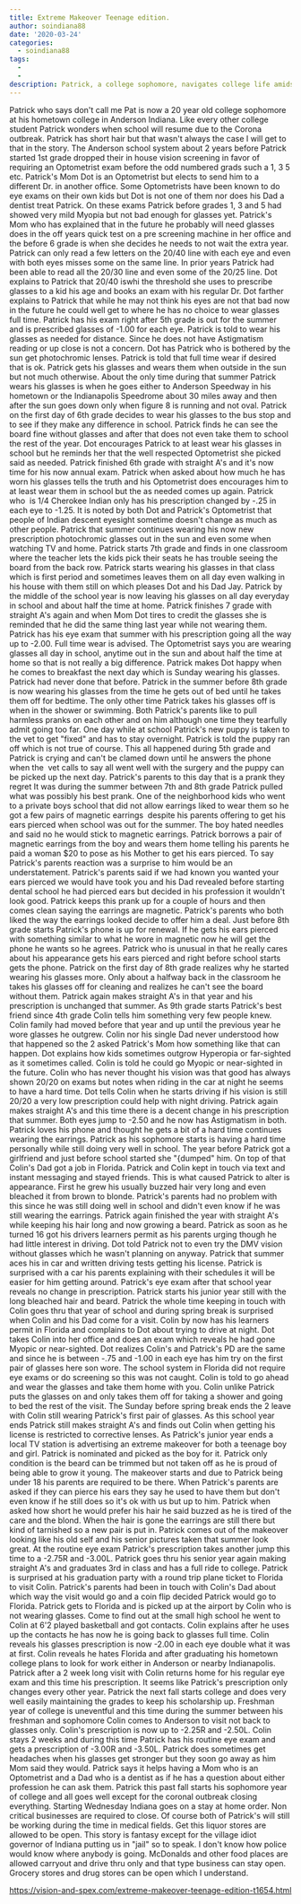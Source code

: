 ```yaml
---
title: Extreme Makeover Teenage edition.
author: soindiana88
date: '2020-03-24'
categories:
  - soindiana88
tags:
  - 
  - 
description: Patrick, a college sophomore, navigates college life amidst a pandemic as he reflects on his journey with glasses.
---
```

Patrick who says don't call me Pat is now a 20 year old college sophomore at his hometown college in Anderson Indiana. Like every other college student Patrick wonders when school will resume due to the Corona outbreak. Patrick has short hair but that wasn't always the case I will get to that in the story.
The Anderson school system about 2 years before Patrick started 1st grade dropped their in house vision screening in favor of requiring an Optometrist exam before the odd numbered grads such a 1, 3 5 etc. Patrick's Mom Dot is an Optometrist but elects to send him to a different Dr. in another office. Some Optometrists have been known to do eye exams on their own kids but Dot is not one of them nor does his Dad a dentist treat Patrick. On these exams Patrick before grades 1, 3 and 5 had showed very mild Myopia but not bad enough for glasses yet. Patrick's Mom who has explained that in the future he probably will need glasses does in the off years quick test on a pre screening machine in her office and the before 6 grade is when she decides he needs to not wait the extra year. Patrick can only read a few letters on the 20/40 line with each eye and even with both eyes misses some on the same line. In prior years Patrick had been able to read all the 20/30 line and even some of the 20/25 line. Dot explains to Patrick that 20/40 iswhi the threshold she uses to prescribe glasses to a kid his age and books an exam with his regular Dr. Dot farther explains to Patrick that while he may not think his eyes are not that bad now in the future he could well get to where he has no choice to wear glasses full time. Patrick has his exam right after 5th grade is out for the summer and is prescribed glasses of -1.00 for each eye. Patrick is told to wear his glasses as needed for distance. Since he does not have Astigmatism reading or up close is not a concern. Dot has Patrick who is bothered by the sun get photochromic lenses. Patrick is told that full time wear if desired that is ok.
Patrick gets his glasses and wears them when outside in the sun but not much otherwise. About the only time during that summer Patrick wears his glasses is when he goes either to Anderson Speedway in his hometown or the Indianapolis Speedrome about 30 miles away and then after the sun goes down only when figure 8 is running and not oval.
Patrick on the first day of 6th grade decides to wear his glasses to the bus stop and to see if they make any difference in school. Patrick finds he can see the board fine without glasses and after that does not even take them to school the rest of the year.
Dot encourages Patrick to at least wear his glasses in school but he reminds her that the well respected Optometrist she picked said as needed. Patrick finished 6th grade with straight A's and it's now time for his now annual exam. Patrick when asked about how much he has worn his glasses tells the truth and his Optometrist does encourages him to at least wear them in school but the as needed comes up again. Patrick who  is 1/4 Cherokee Indian only has his prescription changed by -.25 in each eye to -1.25. It is noted by both Dot and Patrick's Optometrist that people of Indian descent eyesight sometime doesn't change as much as other people.
Patrick that summer continues wearing his now new prescription photochromic glasses out in the sun and even some when watching TV and home. Patrick starts 7th grade and finds in one classroom where the teacher lets the kids pick their seats he has trouble seeing the board from the back row. Patrick starts wearing his glasses in that class which is first period and sometimes leaves them on all day even walking in his house with them still on which pleases Dot and his Dad Jay. Patrick by the middle of the school year is now leaving his glasses on all day everyday in school and about half the time at home. Patrick finishes 7 grade with straight A's again and when Mom Dot tires to credit the glasses she is reminded that he did the same thing last year while not wearing them.
Patrick has his eye exam that summer with his prescription going all the way up to -2.00. Full time wear is advised. The Optometrist says you are wearing glasses all day in school, anytime out in the sun and about half the time at home so that is not really a big difference. Patrick makes Dot happy when he comes to breakfast the next day which is Sunday wearing his glasses. Patrick had never done that before. Patrick in the summer before 8th grade is now wearing his glasses from the time he gets out of bed until he takes them off for bedtime. The only other time Patrick takes his glasses off is when in the shower or swimming.
Both Patrick's parents like to pull harmless pranks on each other and on him although one time they tearfully admit going too far. One day while at school Patrick's new puppy is taken to the vet to get "fixed" and has to stay overnight. Patrick is told the puppy ran off which is not true of course. This all happened during 5th grade and Patrick is crying and can't be clamed down until he answers the phone when the  vet calls to say all went well with the surgery and the puppy can be picked up the next day. Patrick's parents to this day that is a prank they regret
It was during the summer between 7th and 8th grade Patrick pulled what was possibly his best prank. One of the neighborhood kids who went to a private boys school that did not allow earrings liked to wear them so he got a few pairs of magnetic earrings  despite his parents offering to get his ears pierced when school was out for the summer. The boy hated needles and said no he would stick to magnetic earrings. Patrick borrows a pair of magnetic earrings from the boy and wears them home telling his parents he paid a woman $20 to pose as his Mother to get his ears pierced. To say Patrick's parents reaction was a surprise to him would be an understatement. Patrick's parents said if we had known you wanted your ears pierced we would have took you and his Dad revealed before starting dental school he had pierced ears but decided in his profession it wouldn't look good. Patrick keeps this prank up for a couple of hours and then comes clean saying the earrings are magnetic. Patrick's parents who both liked the way the earrings looked decide to offer him a deal. Just before 8th grade starts Patrick's phone is up for renewal. If he gets his ears pierced with something similar to what he wore in magnetic now he will get the phone he wants so he agrees. Patrick who is unusual in that he really cares about his appearance gets his ears pierced and right before school starts gets the phone.
Patrick on the first day of 8th grade realizes why he started wearing his glasses more. Only about a halfway back in the classroom he takes his glasses off for cleaning and realizes he can't see the board without them. Patrick again makes straight A's in that year and his prescription is unchanged that summer.
As 9th grade starts Patrick's best friend since 4th grade Colin tells him something very few people knew. Colin family had moved before that year and up until the previous year he wore glasses he outgrew. Colin nor his single Dad never understood how that happened so the 2 asked Patrick's Mom how something like that can happen. Dot explains how kids sometimes outgrow Hyperopia or far-sighted as it sometimes called. Colin is told he could go Myopic or near-sighted in the future. Colin who has never thought his vision was that good has always shown 20/20 on exams but notes when riding in the car at night he seems to have a hard time. Dot tells Colin when he starts driving if his vision is still 20/20 a very low prescription could help with night driving.
Patrick again makes straight A's and this time there is a decent change in his prescription that summer. Both eyes jump to -2.50 and he now has Astigmatism in both. Patrick loves his phone and thought he gets a bit of a hard time continues wearing the earrings.
Patrick as his sophomore starts is having a hard time personally while still doing very well in school. The year before Patrick got a girlfriend and just before school started she "{dumped" him. On top of that Colin's Dad got a job in Florida. Patrick and Colin kept in touch via text and instant messaging and stayed friends. This is what caused Patrick to alter is appearance. First he grew his usually buzzed hair very long and even bleached it from brown to blonde. Patrick's parents had no problem with this since he was still doing well in school and didn't even know if he was still wearing the earrings. Patrick again finished the year with straight A's while keeping his hair long and now growing a beard. Patrick as soon as he turned 16 got his drivers learners permit as his parents urging though he had little interest in driving. Dot told Patrick not to even try the DMV vision without glasses which he wasn't planning on anyway. Patrick that summer aces his in car and written driving tests getting his license. Patrick is surprised with a car his parents explaining with their schedules it will be easier for him getting around. Patrick's eye exam after that school year reveals no change in prescription.
Patrick starts his junior year still with the long bleached hair and beard. Patrick the whole time keeping in touch with Colin goes thru that year of school and during spring break is surprised when Colin and his Dad come for a visit. Colin by now has his learners permit in Florida and complains to Dot about trying to drive at night. Dot takes Colin into her office and does an exam which reveals he had gone Myopic or near-sighted. Dot realizes Colin's and Patrick's PD are the same and since he is between -.75 and -1.00 in each eye has him try on the first pair of glasses here son wore. The school system in Florida did not require eye exams or do screening so this was not caught. Colin is told to go ahead and wear the glasses and take them home with you. Colin unlike Patrick puts the glasses on and only takes them off for taking a shower and going to bed the rest of the visit. The Sunday before spring break ends the 2 leave with Colin still wearing Patrick's first pair of glasses. As this school year ends Patrick still makes straight A's and finds out Colin when getting his license is restricted to corrective lenses.
As Patrick's junior year ends a local TV station is advertising an extreme makeover for both a teenage boy and girl. Patrick is nominated and picked as the boy for it. Patrick only condition is the beard can be trimmed but not taken off as he is proud of being able to grow it young. The makeover starts and due to Patrick being under 18 his parents are required to be there. When Patrick's parents are asked if they can pierce his ears they say he used to have them but don't even know if he still does so it's ok with us but up to him. Patrick when asked how short he would prefer his hair he said buzzed as he is tired of the care and the blond. When the hair is gone the earrings are still there but kind of tarnished so a new pair is put in. Patrick comes out of the makeover looking like his old self and his senior pictures taken that summer look great. At the routine eye exam Patrick's prescription takes another jump this time to a -2.75R and -3.00L.
Patrick goes thru his senior year again making straight A's and graduates 3rd in class and has a full ride to college. Patrick is surprised at his graduation party with a round trip plane ticket to Florida to visit Colin. Patrick's parents had been in touch with Colin's Dad about which way the visit would go and a coin flip decided Patrick would go to Florida. Patrick gets to Florida and is picked up at the airport by Colin who is not wearing glasses. Come to find out at the small high school he went to Colin at 6'2 played basketball and got contacts. Colin explains after he uses up the contacts he has now he is going back to glasses full time. Colin reveals his glasses prescription is now -2.00 in each eye double what it was at first. Colin reveals he hates Florida and after graduating his hometown college plans to look for work either in Anderson or nearby Indianapolis. Patrick after a 2 week long visit with Colin returns home for his regular eye exam and this time his prescription. It seems like Patrick's prescription only changes every other year.
Patrick the next fall starts college and does very well easily maintaining the grades to keep his scholarship up. Freshman year of college is uneventful and this time during the summer between his freshman and sophomore Colin comes to Anderson to visit not back to glasses only. Colin's prescription is now up to -2.25R and -2.50L. Colin stays 2 weeks and during this time Patrick has his routine eye exam and gets a prescription of -3.00R and -3.50L. Patrick does sometimes get headaches when his glasses get stronger but they soon go away as him Mom said they would. Patrick says it helps having a Mom who is an Optometrist and a Dad who is a dentist as if he has a question about either profession he can ask them.
Patrick this past fall starts his sophomore year of college and all goes well except for the coronal outbreak closing everything. Starting Wednesday Indiana goes on a stay at home order. Non critical businesses are required to close. Of course both of Patrick's will still be working during the time in medical fields. Get this liquor stores are allowed to be open.
This story is fantasy except for the village idiot governor of Indiana putting us in "jail" so to speak. I don't know how police would know where anybody is going. McDonalds and other food places are allowed carryout and drive thru only and that type business can stay open. Grocery stores and drug stores can be open which I understand.

https://vision-and-spex.com/extreme-makeover-teenage-edition-t1654.html
